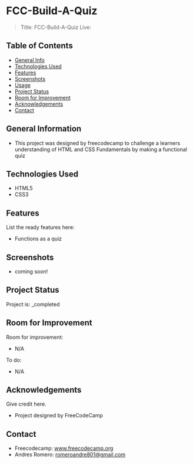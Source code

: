 # FCC-Build-A-Quiz
> Title: FCC-Build-A-Quiz
> Live: 

## Table of Contents
* [General Info](#general-information)
* [Technologies Used](#technologies-used)
* [Features](#features)
* [Screenshots](#screenshots)
* [Usage](#usage)
* [Project Status](#project-status)
* [Room for Improvement](#room-for-improvement)
* [Acknowledgements](#acknowledgements)
* [Contact](#contact)


## General Information
- This project was designed by freecodecamp to challenge a learners understanding of HTML and CSS Fundamentals by making a functional quiz


## Technologies Used
- HTML5
- CSS3


## Features
List the ready features here:
- Functions as a quiz


## Screenshots
- coming soon!


## Project Status
Project is: _completed

## Room for Improvement

Room for improvement:
- N/A

To do:
- N/A



## Acknowledgements
Give credit here.
- Project designed by FreeCodeCamp


## Contact
- Freecodecamp: www.freecodecamp.org
- Andres Romero: romeroandre801@gmail.com
